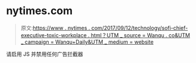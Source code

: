 # nytimes.com

> 原文:[https://www . nytimes . com/2017/09/12/technology/sofi-chief-executive-toxic-workplace . html？UTM _ source = Wanqu . co&UTM _ campaign = Wanqu+Daily&UTM _ medium = website](https://www.nytimes.com/2017/09/12/technology/sofi-chief-executive-toxic-workplace.html?utm_source=wanqu.co&utm_campaign=Wanqu+Daily&utm_medium=website)

请启用 JS 并禁用任何广告拦截器